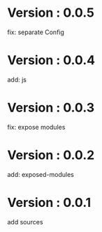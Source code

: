# Version : 0.0.5

fix: separate Config

# Version : 0.0.4

add: js

# Version : 0.0.3

fix: expose modules

# Version : 0.0.2

add: exposed-modules

# Version : 0.0.1

add sources

